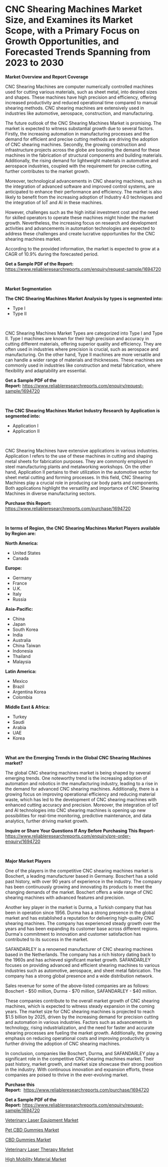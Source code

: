 <p><h1>CNC Shearing Machines Market Size, and Examines its Market Scope, with a Primary Focus on Growth Opportunities, and Forecasted Trends Spanning from 2023 to 2030</h1></p><p><strong>Market Overview and Report Coverage</strong></p>
<p><p>CNC Shearing Machines are computer numerically controlled machines used for cutting various materials, such as sheet metal, into desired sizes and shapes. These machines have high precision and efficiency, offering increased productivity and reduced operational time compared to manual shearing methods. CNC shearing machines are extensively used in industries like automotive, aerospace, construction, and manufacturing.</p><p>The future outlook of the CNC Shearing Machines Market is promising. The market is expected to witness substantial growth due to several factors. Firstly, the increasing automation in manufacturing processes and the demand for efficient and precise cutting methods are driving the adoption of CNC shearing machines. Secondly, the growing construction and infrastructure projects across the globe are boosting the demand for these machines in the fabrication of structural components and building materials. Additionally, the rising demand for lightweight materials in automotive and aerospace industries, coupled with the requirement for precise cutting, further contributes to the market growth.</p><p>Moreover, technological advancements in CNC shearing machines, such as the integration of advanced software and improved control systems, are anticipated to enhance their performance and efficiency. The market is also likely to benefit from the increasing adoption of Industry 4.0 techniques and the integration of IoT and AI in these machines.</p><p>However, challenges such as the high initial investment cost and the need for skilled operators to operate these machines might hinder the market growth. Nevertheless, the increasing focus on research and development activities and advancements in automation technologies are expected to address these challenges and create lucrative opportunities for the CNC shearing machines market.</p><p>According to the provided information, the market is expected to grow at a CAGR of 10.9% during the forecasted period.</p></p>
<p><strong>Get a Sample PDF of the Report:</strong> <a href="https://www.reliableresearchreports.com/enquiry/request-sample/1694720">https://www.reliableresearchreports.com/enquiry/request-sample/1694720</a></p>
<p>&nbsp;</p>
<p><strong>Market Segmentation</strong></p>
<p><strong>The CNC Shearing Machines Market Analysis by types is segmented into:</strong></p>
<p><ul><li>Type I</li><li>Type II</li></ul></p>
<p>&nbsp;</p>
<p><p>CNC Shearing Machines Market Types are categorized into Type I and Type II. Type I machines are known for their high precision and accuracy in cutting different materials, offering superior quality and efficiency. They are often used in industries where precision is crucial, such as aerospace and manufacturing. On the other hand, Type II machines are more versatile and can handle a wider range of materials and thicknesses. These machines are commonly used in industries like construction and metal fabrication, where flexibility and adaptability are essential.</p></p>
<p><strong>Get a Sample PDF of the Report:</strong>&nbsp;<a href="https://www.reliableresearchreports.com/enquiry/request-sample/1694720">https://www.reliableresearchreports.com/enquiry/request-sample/1694720</a></p>
<p>&nbsp;</p>
<p><strong>The CNC Shearing Machines Market Industry Research by Application is segmented into:</strong></p>
<p><ul><li>Application I</li><li>Application II</li></ul></p>
<p>&nbsp;</p>
<p><p>CNC Shearing Machines have extensive applications in various industries. Application I refers to the use of these machines in cutting and shaping metal sheets for fabrication purposes. They are commonly employed in steel manufacturing plants and metalworking workshops. On the other hand, Application II pertains to their utilization in the automotive sector for sheet metal cutting and forming processes. In this field, CNC Shearing Machines play a crucial role in producing car body parts and components. Both applications highlight the versatility and importance of CNC Shearing Machines in diverse manufacturing sectors.</p></p>
<p><strong>Purchase this Report:</strong>&nbsp; <a href="https://www.reliableresearchreports.com/purchase/1694720">https://www.reliableresearchreports.com/purchase/1694720</a></p>
<p>&nbsp;</p>
<p><strong>In terms of Region, the CNC Shearing Machines Market Players available by Region are:</strong></p>
<p>
    <p> <strong> North America: </strong>
        <ul>
            <li>United States</li>
            <li>Canada</li>
        </ul>
        </p> 
    <p> <strong> Europe: </strong>
        <ul>
            <li>Germany</li>
            <li>France</li>
            <li>U.K.</li>
            <li>Italy</li>
            <li>Russia</li>
        </ul>
        </p> 
    <p> <strong> Asia-Pacific: </strong>
        <ul>
            <li>China</li>
            <li>Japan</li>
            <li>South Korea</li>
            <li>India</li>
            <li>Australia</li>
            <li>China Taiwan</li>
            <li>Indonesia</li>
            <li>Thailand</li>
            <li>Malaysia</li>
        </ul>
        </p> 
    <p> <strong> Latin America: </strong>
        <ul>
            <li>Mexico</li>
            <li>Brazil</li>
            <li>Argentina Korea</li>
            <li>Colombia</li>
        </ul>
        </p> 
    <p> <strong> Middle East & Africa: </strong>
        <ul>
            <li>Turkey</li>
            <li>Saudi</li>
            <li>Arabia</li>
            <li>UAE</li>
            <li>Korea</li>
        </ul>
    </p>
    </p>
<p>&nbsp;</p>
<p><strong>What are the Emerging Trends in the Global CNC Shearing Machines market?</strong></p>
<p><p>The global CNC shearing machines market is being shaped by several emerging trends. One noteworthy trend is the increasing adoption of automation and robotics in the manufacturing industry, leading to a rise in the demand for advanced CNC shearing machines. Additionally, there is a growing focus on improving operational efficiency and reducing material waste, which has led to the development of CNC shearing machines with enhanced cutting accuracy and precision. Moreover, the integration of IoT and AI technologies into CNC shearing machines is opening up new possibilities for real-time monitoring, predictive maintenance, and data analytics, further driving market growth.</p></p>
<p><strong>Inquire or Share Your Questions If Any Before Purchasing This Report</strong>- <a href="https://www.reliableresearchreports.com/enquiry/pre-order-enquiry/1694720">https://www.reliableresearchreports.com/enquiry/pre-order-enquiry/1694720</a></p>
<p>&nbsp;</p>
<p><strong>Major Market Players</strong></p>
<p><p>One of the players in the competitive CNC shearing machines market is Boschert, a leading manufacturer based in Germany. Boschert has a solid past history, with over 90 years of experience in the industry. The company has been continuously growing and innovating its products to meet the changing demands of the market. Boschert offers a wide range of CNC shearing machines with advanced features and precision.</p><p>Another key player in the market is Durma, a Turkish company that has been in operation since 1956. Durma has a strong presence in the global market and has established a reputation for delivering high-quality CNC shearing machines. The company has experienced steady growth over the years and has been expanding its customer base across different regions. Durma's commitment to innovation and customer satisfaction has contributed to its success in the market.</p><p>SAFANDARLEY is a renowned manufacturer of CNC shearing machines based in the Netherlands. The company has a rich history dating back to the 1960s and has achieved significant market growth. SAFANDARLEY focuses on providing advanced and efficient shearing machines to various industries such as automotive, aerospace, and sheet metal fabrication. The company has a strong global presence and a wide distribution network.</p><p>Sales revenue for some of the above-listed companies are as follows: Boschert - $50 million, Durma - $70 million, SAFANDARLEY - $40 million.</p><p>These companies contribute to the overall market growth of CNC shearing machines, which is expected to witness steady expansion in the coming years. The market size for CNC shearing machines is projected to reach $1.5 billion by 2025, driven by the increasing demand for precision cutting and automation in various industries. Factors such as advancements in technology, rising industrialization, and the need for faster and accurate shearing processes are fueling the market growth. Additionally, the growing emphasis on reducing operational costs and improving productivity is further driving the adoption of CNC shearing machines.</p><p>In conclusion, companies like Boschert, Durma, and SAFANDARLEY play a significant role in the competitive CNC shearing machines market. Their past history, market growth, and market size showcase their strong position in the industry. With continuous innovation and expansion efforts, these companies are poised to thrive in the ever-evolving market.</p></p>
<p><strong>Purchase this Report:</strong>&nbsp;&nbsp;<a href="https://www.reliableresearchreports.com/purchase/1694720">https://www.reliableresearchreports.com/purchase/1694720</a></p>
<p></p>
<p><strong>Get a Sample PDF of the Report:</strong>&nbsp;<a href="https://www.reliableresearchreports.com/enquiry/request-sample/1694720">https://www.reliableresearchreports.com/enquiry/request-sample/1694720</a></p>
<p><p><a href="https://www.linkedin.com/pulse/veterinary-laser-equipment-market-insights-players-forecast/">Veterinary Laser Equipment Market</a></p><p><a href="https://www.linkedin.com/pulse/pet-cbd-gummies-market-insights-players-forecast/">Pet CBD Gummies Market</a></p><p><a href="https://www.linkedin.com/pulse/cbd-gummies-market-size-growth-forecast-from-2023-2030/">CBD Gummies Market</a></p><p><a href="https://www.linkedin.com/pulse/veterinary-laser-therapy-market-challenges-opportunities-growth/">Veterinary Laser Therapy Market</a></p><p><a href="https://www.linkedin.com/pulse/high-mobility-material-market-size-2023-2030/">High Mobility Material Market</a></p></p>